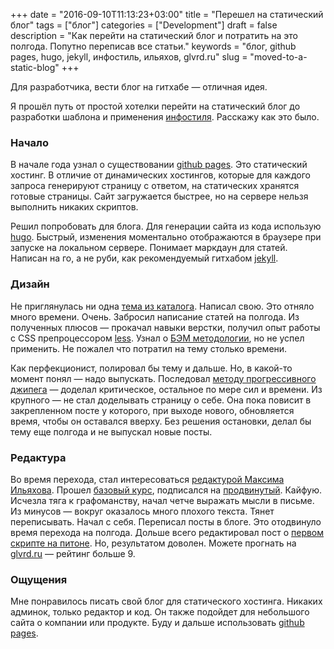 +++
date = "2016-09-10T11:13:23+03:00"
title = "Перешел на статический блог"
tags = ["блог"]
categories = ["Development"]
draft = false
description = "Как перейти на статический блог и потратить на это полгода. Попутно переписав все статьи."
keywords = "блог, github pages, hugo, jekyll, инфостиль, ильяхов, glvrd.ru"
slug = "moved-to-a-static-blog"
+++

Для разработчика, вести блог на гитхабе — отличная идея.

Я прошёл путь от простой хотелки перейти на статический блог до разработки шаблона и применения [инфостиля](http://maximilyahov.ru/hello/). Расскажу как это было.

### Начало
В начале года узнал о существовании [github pages](https://pages.github.com/). Это статический хостинг. В отличие от динамических хостингов, которые для каждого запроса генерируют страницу с ответом, на статических хранятся готовые страницы. Сайт загружается быстрее, но на сервере нельзя выполнить никаких скриптов.

Решил попробовать для блога. Для генерации сайта из кода использую [hugo](http://gohugo.io/). Быстрый, изменения моментально отображаются в браузере при запуске на локальном сервере. Понимает маркдаун для статей. Написан на го, а не руби, как рекомендуемый гитхабом [jekyll](https://jekyllrb.com/).

### Дизайн
Не приглянулась ни одна [тема из каталога](http://themes.gohugo.io/). Написал свою. Это отняло много времени. Очень. Забросил написание статей на полгода. Из полученных плюсов — прокачал навыки верстки, получил опыт работы с CSS препроцессором [less](http://lesscss.org/). Узнал о [БЭМ методологии](https://ru.bem.info/), но не успел применить. Не пожалел что потратил на тему столько времени.

Как перфекционист, полировал бы тему и дальше. Но, в какой-то момент понял — надо выпускать. Последовал [методу прогрессивного джипега](https://www.artlebedev.ru/kovodstvo/sections/167/) — доделал критическое, остальное по мере сил и времени. Из крупного — не стал доделывать страницу о себе. Она пока повисит в закрепленном посте у которого, при выходе нового, обновляется время, чтобы он оставался вверху. Без решения остановки, делал бы тему еще полгода и не выпускал новые посты.

### Редактура
Во время перехода, стал интересоваться [редактурой Максима Ильяхова](http://maximilyahov.ru/). Прошел [базовый курс](http://glvrd.us9.list-manage2.com/subscribe?u=89138ced008e0282fe335b3a8&id=67512905d0), подписался на [продвинутый](http://maximilyahov.ru/glvrd-pro/). Кайфую. Исчезла тяга к графоманству, начал четче выражать мысли в письме. Из минусов — вокруг оказалось много плохого текста. Тянет переписывать. Начал с себя. Переписал посты в блоге. Это отодвинуло время перехода на полгода. Дольше всего редактировал пост о [первом скрипте на питоне](http://www.agladky.ru/blog/my-first-python-script/). Но, результатом доволен. Можете прогнать на [glvrd.ru](http://glvrd.ru/) — рейтинг больше 9.

### Ощущения
Мне понравилось писать свой блог для статического хостинга. Никаких админок, только редактор и код. Он также подойдет для небольшого сайта о компании или продукте. Буду и дальше использовать [github pages](https://pages.github.com/).
